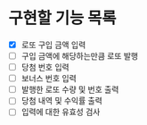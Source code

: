 # 구현할 기능 목록

- [x] 로또 구입 금액 입력
- [ ] 구입 금액에 해당하는만큼 로또 발행
- [ ] 당첨 번호 입력
- [ ] 보너스 번호 입력
- [ ] 발행한 로또 수량 및 번호 출력
- [ ] 당첨 내역 및 수익률 출력
- [ ] 입력에 대한 유효성 검사
